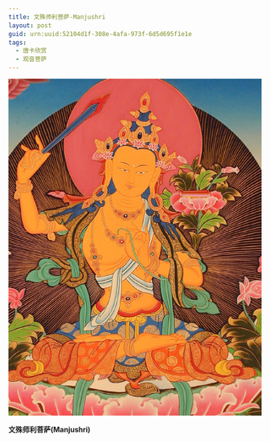 ```yaml
---
title: 文殊师利菩萨-Manjushri
layout: post
guid: urn:uuid:52104d1f-308e-4afa-973f-6d5d695f1e1e
tags:
  - 唐卡欣赏
  - 观音菩萨
---
```



[![](/media/files/2014/03/30/Manjushri.png)](http://7vikpt.com1.z0.glb.clouddn.com/Manjushri.png)


**文殊师利菩萨(Manjushri)**